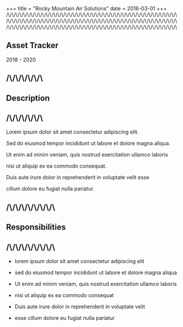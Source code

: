 +++
title = "Rocky Mountain Air Solutions"
date = 2016-03-01
+++
/\\/\\/\\/\\/\\/\\/\\/\\/\\/\\/\\/\\/\\/\\/\\/\\/\\/\\/\\/\\/\\/\\/\\/\\/\\/\\/\\/\\/\\/\\/\\/\\/\\/\\/\\/\\/\\/\\/\\/\\/\\/\\/\\/\\/\\
/\\/\\/\\/\\/\\/\\/\\/\\/\\/\\/\\/\\/\\/\\/\\/\\/\\/\\/\\/\\/\\/\\/\\/\\/\\/\\/\\/\\/\\/\\/\\/\\/\\/\\/\\/\\/\\/\\/\\/\\/\\/\\/\\/\\/\\
/\\/\\/\\/\\/\\/\\/\\/\\/\\/\\/\\/\\/\\/\\/\\/\\/\\/\\/\\/\\/\\/\\/\\/\\/\\/\\/\\/\\/\\/\\/\\/\\/\\/\\/\\/\\/\\/\\/\\/\\/\\/\\/\\/\\/\\
## Asset Tracker
2018 - 2020


/\\/\\/\\/\\/\\/\\
---
## Description
/\\/\\/\\/\\/\\/\\
---

Lorem ipsum dolor sit amet consectetur adipiscing elit.

Sed do eiusmod tempor incididunt ut labore et dolore magna aliqua.

Ut enim ad minim veniam, quis nostrud exercitation ullamco laboris 

nisi ut aliquip ex ea commodo consequat.

Duis aute irure dolor in reprehenderit in voluptate velit esse

cillum dolore eu fugiat nulla pariatur.


/\\/\\/\\/\\/\\/\\/\\/\\
---
## Responsibilities
/\\/\\/\\/\\/\\/\\/\\/\\
---

- lorem ipsum dolor sit amet consectetur adipiscing elit 

- sed do eiusmod tempor incididunt ut labore et dolore magna aliqua

- Ut enim ad minim veniam, quis nostrud exercitation ullamco laboris

- nisi ut aliquip ex ea commodo consequat

- Duis aute irure dolor in reprehenderit in voluptate velit

- esse cillum dolore eu fugiat nulla pariatur